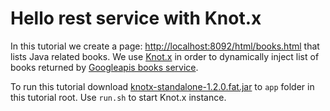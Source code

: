 # Hello rest service with Knot.x

In this tutorial we create a page: [http://localhost:8092/html/books.html](http://localhost:8092/html/books.html) that lists Java related books.
We use [Knot.x](http://knotx.io) in order to dynamically inject list of books  returned by 
[Googleapis books service](https://www.googleapis.com/books/v1/volumes?q=java).

To run this tutorial download [knotx-standalone-1.2.0.fat.jar](https://oss.sonatype.org/content/groups/public/io/knotx/knotx-standalone/1.2.0/knotx-standalone-1.2.0.fat.jar) 
to `app` folder in this tutorial root.
Use `run.sh` to start Knot.x instance.